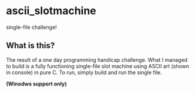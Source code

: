 # ascii_slotmachine
single-file challenge!
<h2>What is this?</h2>
<p>The result of a one day programming handicap challenge. What I managed to build is a fully functioning single-file slot machine using ASCII art (shown in console) in pure C. To run, simply build and run the single file.</p>

<b>(Winodws support only)</b>
